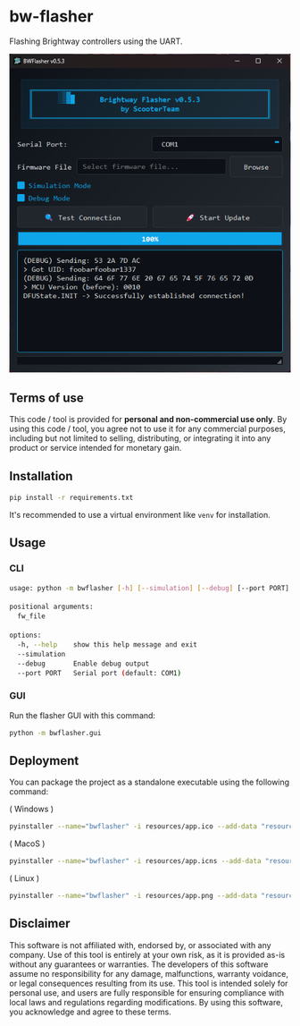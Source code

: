 # bw-flasher
Flashing Brightway controllers using the UART.

![Screenshot](resources/screenshot_v0.5.3.png)

## Terms of use
This code / tool is provided for **personal and non-commercial use only**. By using this code / tool, you agree not to use it for any commercial purposes, including but not limited to selling, distributing, or integrating it into any product or service intended for monetary gain.

## Installation
```bash
pip install -r requirements.txt
```
It's recommended to use a virtual environment like `venv` for installation.

## Usage

### CLI

```bash
usage: python -m bwflasher [-h] [--simulation] [--debug] [--port PORT] fw_file

positional arguments:
  fw_file

options:
  -h, --help    show this help message and exit
  --simulation
  --debug       Enable debug output
  --port PORT   Serial port (default: COM1)
```

### GUI
Run the flasher GUI with this command:

```bash
python -m bwflasher.gui
```

## Deployment
You can package the project as a standalone executable using the following command:

( Windows )
```bash
pyinstaller --name="bwflasher" -i resources/app.ico --add-data "resources/*;resources" --add-data "Firmwares/*;Firmwares" --add-binary "resources/keystone.dll;." --hidden-import bwpatcher.modules.Mi4Pro2nd --hidden-import bwpatcher.modules.Mi5 --hidden-import bwpatcher.modules.Mi5Pro --hidden-import bwpatcher.modules.Mi5Max --hidden-import bwpatcher.utils --windowed --onefile bwflasher/gui.py
```

( MacoS )
```bash
pyinstaller --name="bwflasher" -i resources/app.icns --add-data "resources/*:resources" --add-data "Firmwares/*:Firmwares" --add-binary "resources/libkeystone.dylib:." --hidden-import bwpatcher.modules.Mi4Pro2nd --hidden-import bwpatcher.modules.Mi5 --hidden-import bwpatcher.modules.Mi5Pro --hidden-import bwpatcher.modules.Mi5Max --hidden-import bwpatcher.utils --onefile bwflasher/gui.py
```

( Linux )
```bash
pyinstaller --name="bwflasher" -i resources/app.png --add-data "resources/*:resources" --add-data "Firmwares/*:Firmwares" --add-binary "resources/libkeystone.so:." --hidden-import bwpatcher.modules.Mi4Pro2nd --hidden-import bwpatcher.modules.Mi5 --hidden-import bwpatcher.modules.Mi5Pro --hidden-import bwpatcher.modules.Mi5Max --hidden-import bwpatcher.utils --onefile bwflasher/gui.py
```

## Disclaimer
This software is not affiliated with, endorsed by, or associated with any company. Use of this tool is entirely at your own risk, as it is provided as-is without any guarantees or warranties. The developers of this software assume no responsibility for any damage, malfunctions, warranty voidance, or legal consequences resulting from its use. This tool is intended solely for personal use, and users are fully responsible for ensuring compliance with local laws and regulations regarding modifications. By using this software, you acknowledge and agree to these terms.
